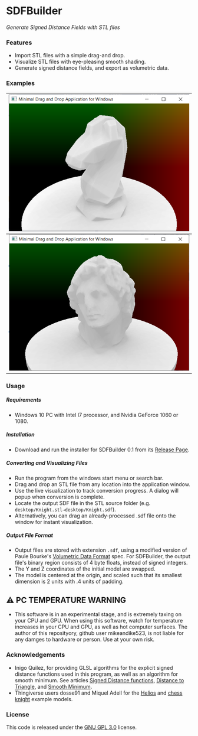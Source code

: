 # SDFBuilder

*Generate Signed Distance Fields with STL files*

### Features

- Import STL files with a simple drag-and drop.
- Visualize STL files with eye-pleasing smooth shading.
- Generate signed distance fields, and export as volumetric data.

### Examples

| ![](https://github.com/mikeandike523/SDFBuilder/blob/main/ReadmeFiles/screenshot_knight.png?raw=true) |
| :----------------------------------------------------------: |
|            ![](https://github.com/mikeandike523/SDFBuilder/blob/main/ReadmeFiles/screenshot_helios.png?raw=true)            |

### Usage

##### Requirements

- Windows 10 PC with Intel I7 processor, and Nvidia GeForce 1060 or 1080.

##### Installation
- Download and run the installer for SDFBuilder 0.1 from its [Release Page](https://github.com/mikeandike523/SDFBuilder/releases/tag/0.1).

##### Converting and Visualizing Files

- Run the program from the windows start menu or search bar.
- Drag and drop an STL file from any location into the application window.
- Use the live visualization to track conversion progress. A dialog will popup when conversion is complete.
- Locate the output SDF file in the STL source folder (e.g. `desktop/Knight.stl→desktop/Knight.sdf`).
- Alternatively, you can drag an already-processed .sdf file onto the window for instant visualization.


##### Output File Format

- Output files are stored with extension `.sdf`, using a modified version of Paule Bourke's [Volumetric Data Format](http://paulbourke.net/dataformats/volumetric/#:~:text=Volume%20data%20format&text=A%20bit%20like%20the%20PPM,as%20having%20more%20header%20fields.) spec. For SDFBuilder, the output file's binary region consists of 4 byte floats, instead of signed integers.
- The Y and Z coordinates of the initial model are swapped.
- The model is centered at the origin, and scaled such that its smallest dimension is 2 units with .4 units of padding.

## :warning: PC TEMPERATURE WARNING

- This software is in an experimental stage, and is extremely taxing on your CPU and GPU. When using this software, watch for temperature increases in your CPU and GPU, as well as hot computer surfaces. The author of this reposityory, github user mikeandike523, is not liable for any damges to hardware or person. Use at your own risk. 
### Acknowledgements

- Inigo Quilez, for providing GLSL algorithms for the explicit signed distance functions used in this program, as well as an algorithm for smooth minimum. See articles [Signed Distance functions](https://www.iquilezles.org/www/articles/distfunctions/distfunctions.htm), [Distance to Triangle](https://www.iquilezles.org/www/articles/triangledistance/triangledistance.htm), and [Smooth Minimum](https://www.iquilezles.org/www/articles/smin/smin.htm).
- Thingiverse users dosse91 and Miquel Adell for the [Helios](https://www.thingiverse.com/thing:2887298) and [chess knight](https://www.thingiverse.com/thing:3077961) example models.

### License

This code is released under the [GNU GPL 3.0](https://www.gnu.org/licenses/gpl-3.0.en.html) license. 





